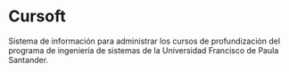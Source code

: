 Cursoft
=======

Sistema de información para administrar los cursos de profundización del programa de ingeniería de sistemas de la Universidad Francisco de Paula Santander.
